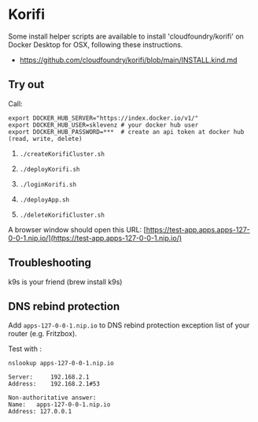 # Korifi 

Some install helper scripts are available to install 'cloudfoundry/korifi' on Docker Desktop for OSX, following these instructions.

* https://github.com/cloudfoundry/korifi/blob/main/INSTALL.kind.md

## Try out

Call:

```
export DOCKER_HUB_SERVER="https://index.docker.io/v1/"
export DOCKER_HUB_USER=sklevenz # your docker hub user
export DOCKER_HUB_PASSWORD=***  # create an api token at docker hub (read, write, delete)
```

1. `./createKorifiCluster.sh`
1. `./deployKorifi.sh`
1. `./loginKorifi.sh`
1. `./deployApp.sh`

1. `./deleteKorifiCluster.sh`


A browser window should open this URL: [https://test-app.apps.apps-127-0-0-1.nip.io/](https://test-app.apps-127-0-0-1.nip.io/)

## Troubleshooting

k9s is your friend (brew install k9s)

## DNS rebind protection

Add `apps-127-0-0-1.nip.io` to DNS rebind protection exception list of your router (e.g. Fritzbox).

Test with :

```
nslookup apps-127-0-0-1.nip.io

Server:		192.168.2.1
Address:	192.168.2.1#53

Non-authoritative answer:
Name:	apps-127-0-0-1.nip.io
Address: 127.0.0.1
```
  
